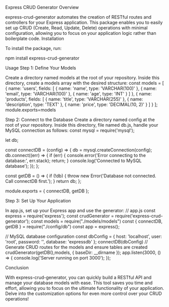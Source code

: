 Express CRUD Generator
Overview

express-crud-generator automates the creation of RESTful routes and controllers for your Express application. This package enables you to easily set up CRUD (Create, Read, Update, Delete) operations with minimal configuration, allowing you to focus on your application logic rather than boilerplate code.
Installation

To install the package, run:

npm install express-crud-generator

Usage
Step 1: Define Your Models

Create a directory named models at the root of your repository. Inside this directory, create a models array with the desired structure:
const models = [
    {
        name: 'users',
        fields: [
            { name: 'name', type: 'VARCHAR(100)' },
            { name: 'email', type: 'VARCHAR(100)' },
            { name: 'age', type: 'INT' }
        ]
    },
    {
        name: 'products',
        fields: [
            { name: 'title', type: 'VARCHAR(255)' },
            { name: 'description', type: 'TEXT' },
            { name: 'price', type: 'DECIMAL(10, 2)' }
        ]
    }
];
module.exports=models

Step 2: Connect to the Database
Create a directory named config at the root of your repository. Inside this directory,
file named db.js, handle your MySQL connection as follows:
const mysql = require('mysql');

let db;

const connectDB = (config) => {
    db = mysql.createConnection(config);
    db.connect((err) => {
        if (err) {
            console.error('Error connecting to the database:', err.stack);
            return;
        }
        console.log('Connected to MySQL database');
    });
};

const getDB = () => {
    if (!db) {
        throw new Error('Database not connected. Call connectDB first.');
    }
    return db;
};

module.exports = {
    connectDB,
    getDB
};

Step 3: Set Up Your Application

In app.js, set up your Express app and use the generator:
// app.js
const express = require('express');
const crudGenerator = require('express-crud-generator');
const models = require("./models/models")
const { connectDB, getDB } = require("./config/db")
const app = express();

// MySQL database configuration
const dbConfig = {
    host: 'localhost',
    user: 'root',
    password: '',
    database: 'expressdb'
};
connectDB(dbConfig)
// Generate CRUD routes for the models and ensure tables are created
crudGenerator(getDB(),models, { baseDir: __dirname });
app.listen(3000, () => {
    console.log('Server running on port 3000');
});

Conclusion

With express-crud-generator, you can quickly build a RESTful API and manage your database models with ease. This tool saves you time and effort, allowing you to focus on the ultimate functionality of your application. Delve into the customization options for even more control over your CRUD operations!